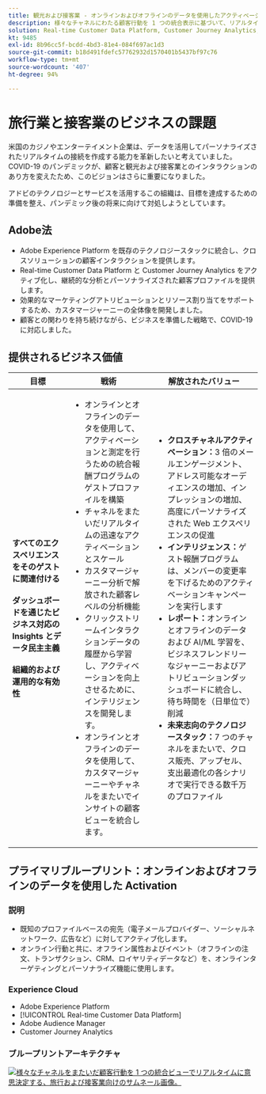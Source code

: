 ```yaml
---
title: 観光および接客業 - オンラインおよびオフラインのデータを使用したアクティベーション
description: 様々なチャネルにわたる顧客行動を 1 つの統合表示に基づいて、リアルタイムで決定します。
solution: Real-time Customer Data Platform, Customer Journey Analytics, Analytics, Audience Manager, Experience Manager, Target
kt: 9485
exl-id: 8b96cc5f-bcdd-4bd3-81e4-084f697ac1d3
source-git-commit: b18d491fdefc57762932d1570401b5437bf97c76
workflow-type: tm+mt
source-wordcount: '407'
ht-degree: 94%

---
```


# 旅行業と接客業のビジネスの課題

米国のカジノやエンターテイメント企業は、データを活用してパーソナライズされたリアルタイムの接続を作成する能力を革新したいと考えていました。COVID-19 のパンデミックが、顧客と観光および接客業とのインタラクションのあり方を変えたため、このビジョンはさらに重要になりました。

アドビのテクノロジーとサービスを活用するこの組織は、目標を達成するための準備を整え、パンデミック後の将来に向けて対処しようとしています。

## Adobe法

* Adobe Experience Platform を既存のテクノロジースタックに統合し、クロスソリューションの顧客インタラクションを提供します。
* Real-time Customer Data Platform と Customer Journey Analytics をアクティブ化し、継続的な分析とパーソナライズされた顧客プロファイルを提供します。
* 効果的なマーケティングアトリビューションとリソース割り当てをサポートするため、カスタマージャーニーの全体像を開発しました。
* 顧客との関わりを持ち続けながら、ビジネスを準備した戦略で、COVID-19 に対応しました。

## 提供されるビジネス価値

| 目標 | 戦術 | 解放されたバリュー |
|---|---|---|
| **すべてのエクスペリエンスをそのゲストに関連付ける&#x200B;**<br></br>**ダッシュボードを通じたビジネス対応の Insights とデータ民主主義&#x200B;**<br></br>**組織的および運用的な有効性**</ul> | <ul><li>オンラインとオフラインのデータを使用して、アクティベーションと測定を行うための統合報酬プログラムのゲストプロファイルを構築</li><li>チャネルをまたいだリアルタイムの迅速なアクティベーションとスケール</li><li>カスタマージャーニー分析で解放された顧客レベルの分析機能</li><li>クリックストリームインタラクションデータの履歴から学習し、アクティベーションを向上させるために、インテリジェンスを開発します。</li><li>オンラインとオフラインのデータを使用して、カスタマージャーニーやチャネルをまたいでインサイトの顧客ビューを統合します。</li></ul> | <ul><li><strong>クロスチャネルアクティベーション：</strong>3 倍のメールエンゲージメント、アドレス可能なオーディエンスの増加、インプレッションの増加、高度にパーソナライズされた Web エクスペリエンスの促進 </li><li><strong>インテリジェンス：</strong>ゲスト報酬プログラムは、メンバーの変更率を下げるためのアクティベーションキャンペーンを実行します</li><li><strong>レポート：</strong>オンラインとオフラインのデータおよび AI/ML 学習を、ビジネスフレンドリーなジャーニーおよびアトリビューションダッシュボードに統合し、待ち時間を（日単位で）削減</li><li><strong>未来志向のテクノロジースタック：</strong>7 つのチャネルをまたいで、クロス販売、アップセル、支出最適化の各シナリオで実行できる数千万のプロファイル</li></ul> |

## プライマリブループリント：オンラインおよびオフラインのデータを使用した Activation

### 説明

<ul><li>既知のプロファイルベースの宛先（電子メールプロバイダー、ソーシャルネットワーク、広告など）に対してアクティブ化します。</li><li>オンライン行動と共に、オフライン属性およびイベント（オフラインの注文、トランザクション、CRM、ロイヤリティデータなど）を、オンラインターゲティングとパーソナライズ機能に使用します。</li></li></ul>

### Experience Cloud

<ul><li>Adobe Experience Platform</li><li>[!UICONTROL Real-time Customer Data Platform]</li><li>Adobe Audience Manager</li><li>Customer Journey Analytics</li></ul>

### ブループリントアーキテクチャ

<a href="https://experienceleague.adobe.com/docs/blueprints-learn/architecture/audience-activation/platform-and-applications.html?lang=ja"><img alt="様々なチャネルをまたいだ顧客行動を 1 つの統合ビューでリアルタイムに意思決定する、旅行および接客業向けのサムネール画像。" src="https://experienceleague.adobe.com/docs/blueprints-learn/assets/known_activation.svg"/></a>
